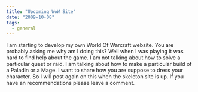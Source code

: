 ```yaml
---
title: "Upcoming WoW Site"
date: "2009-10-08"
tags:
  - general
---
```


I am starting to develop my own World Of Warcraft website. You are probably asking me why am I doing this? Well when I was playing it was hard to find help about the game. I am not talking about how to solve a particular quest or raid. I am talking about how to make a particular build of a Paladin or a Mage. I want to share how you are suppose to dress your character. So I will post again on this when the skeleton site is up. If you have an recommendations please leave a comment.
